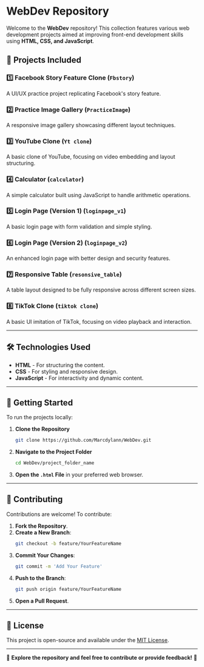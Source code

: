 # WebDev Repository

Welcome to the **WebDev** repository! This collection features various web development projects aimed at improving front-end development skills using **HTML, CSS, and JavaScript**.

## 🚀 Projects Included

### 1️⃣ Facebook Story Feature Clone (`Fbstory`)
A UI/UX practice project replicating Facebook's story feature.

### 2️⃣ Practice Image Gallery (`PracticeImage`)
A responsive image gallery showcasing different layout techniques.

### 3️⃣ YouTube Clone (`Yt clone`)
A basic clone of YouTube, focusing on video embedding and layout structuring.

### 4️⃣ Calculator (`calculator`)
A simple calculator built using JavaScript to handle arithmetic operations.

### 5️⃣ Login Page (Version 1) (`loginpage_v1`)
A basic login page with form validation and simple styling.

### 6️⃣ Login Page (Version 2) (`loginpage_v2`)
An enhanced login page with better design and security features.

### 7️⃣ Responsive Table (`resonsive_table`)
A table layout designed to be fully responsive across different screen sizes.

### 8️⃣ TikTok Clone (`tiktok clone`)
A basic UI imitation of TikTok, focusing on video playback and interaction.

---

## 🛠 Technologies Used

- **HTML** - For structuring the content.
- **CSS** - For styling and responsive design.
- **JavaScript** - For interactivity and dynamic content.

---

## 📌 Getting Started

To run the projects locally:

1. **Clone the Repository**
   ```bash
   git clone https://github.com/Marcdylann/WebDev.git
   ```

2. **Navigate to the Project Folder**
   ```bash
   cd WebDev/project_folder_name
   ```

3. **Open the `.html` File** in your preferred web browser.

---

## 🤝 Contributing

Contributions are welcome! To contribute:

1. **Fork the Repository**.
2. **Create a New Branch**:
   ```bash
   git checkout -b feature/YourFeatureName
   ```
3. **Commit Your Changes**:
   ```bash
   git commit -m 'Add Your Feature'
   ```
4. **Push to the Branch**:
   ```bash
   git push origin feature/YourFeatureName
   ```
5. **Open a Pull Request**.

---

## 📜 License

This project is open-source and available under the [MIT License](LICENSE).

---

🔗 **Explore the repository and feel free to contribute or provide feedback!** 🚀

